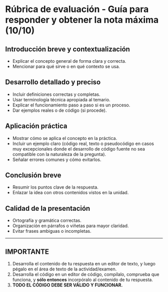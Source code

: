 # Rúbrica de evaluación - Guía para responder y obtener la nota máxima (10/10)

## Introducción breve y contextualización
- Explicar el concepto general de forma clara y correcta.
- Mencionar para qué sirve o en qué contexto se usa.

## Desarrollo detallado y preciso
- Incluir definiciones correctas y completas.
- Usar terminología técnica apropiada al temario.
- Explicar el funcionamiento paso a paso si es un proceso.
- Dar ejemplos reales o de código (si procede).

## Aplicación práctica
- Mostrar cómo se aplica el concepto en la práctica.
- Incluir un ejemplo claro (código real, texto o pseudocódigo en casos muy excepcionales donde el desarrollo de código fuente no sea compatible con la naturaleza de la pregunta).
- Señalar errores comunes y cómo evitarlos.

## Conclusión breve
- Resumir los puntos clave de la respuesta.
- Enlazar la idea con otros contenidos vistos en la unidad.

## Calidad de la presentación
- Ortografía y gramática correctas.
- Organización en párrafos o viñetas para mayor claridad.
- Evitar frases ambiguas o incompletas.

---

## IMPORTANTE
1. Desarrolla el contenido de tu respuesta en un editor de texto, y luego pégalo en el área de texto de la actividad/examen.  
2. Desarrolla el código en un editor de código, compílalo, comprueba que funciona, y **sólo entonces** incorpóralo al contenido de tu respuesta.  
3. **TODO EL CÓDIGO DEBE SER VÁLIDO Y FUNCIONAR.**
